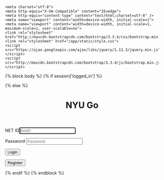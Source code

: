 <!DOCTYPE html>
<html lang="en">
<head>
  <title>NYU Go</title>

    <meta charset="utf-8">
    <meta http-equiv="X-UA-Compatible" content="IE=edge">
    <meta http-equiv="content-type" content="text/html;charset=utf-8" />
    <meta name="viewport" content="width=device-width, initial-scale=1">
    <meta name="viewport" content="width=device-width, initial-scale=1, maximum-scale=1, user-scalable=no">
    <link rel="stylesheet" href="http://maxcdn.bootstrapcdn.com/bootstrap/3.3.4/css/bootstrap.min.css">
    <link rel="stylesheet" href="/app/static/style.css">
    <script src="https://ajax.googleapis.com/ajax/libs/jquery/1.11.3/jquery.min.js"></script>
    <script src="http://maxcdn.bootstrapcdn.com/bootstrap/3.3.4/js/bootstrap.min.js"></script>


</head>

{% block body %}
{% if session['logged_in'] %}
    <div id = "content">
        {% else %}
        <div id = "form">
            <header>
                <h1>NYU Go</h1>
            </header>
            <form action = "/test" method = "POST" class="formSignin">
                <p>
                    <label for="inputNID" class="sr-only">NET ID</label><input type="inputNID" name="inputNID" id="inputNID" class="form-control" placeholder="NetID" required autofocus>
                </p>
                <p>
                    <label for="inputPassword" class="sr-only">Password</label>
                    <input type="password" name="inputPassword" id="inputPassword" class="form-control" placeholder="Password" required>
                </p>
                <p>
                    <button id="btnLogIn" class="btn-custom btn btn-md btn-primary btn-block" type="submit" value = "Log in">Login</button>
                </p>
                <p>
                    <button id="btnRegister" class="btn-custom btn btn-md btn-primary btn-block" type="button">Register</button>
                </p>
            </form>
            {% endif %}
            {% endblock %}
        </div>
    </div>
</body>
